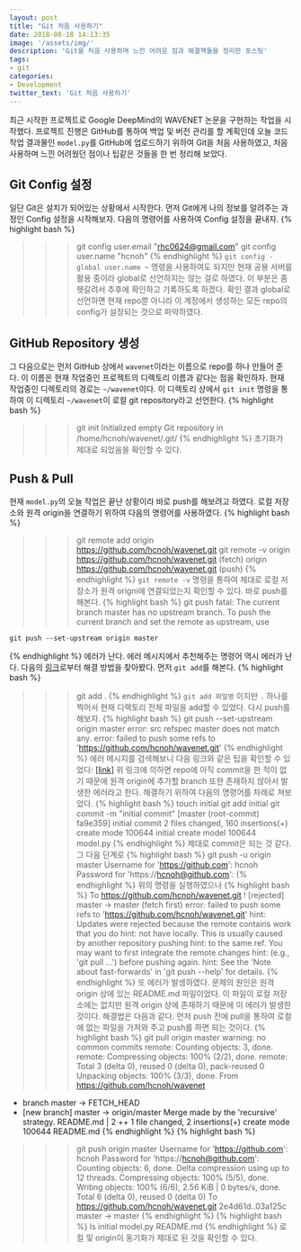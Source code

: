 ```yaml
---
layout: post
title: "Git 처음 사용하기"
date: 2018-08-18 14:13:35
image: '/assets/img/'
description: 'Git을 처음 사용하며 느낀 어려운 점과 해결책들을 정리한 포스팅'
tags:
- git
categories:
- Development
twitter_text: 'Git 처음 사용하기'
---
```


최근 시작한 프로젝트로 Google DeepMind의 WAVENET 논문을 구현하는 작업을 시작했다. 프로젝트 진행은 GitHub를 통하여 백업 및 버전 관리를 할 계획인데 오늘 코드 작업 결과물인 `model.py`를 GitHub에 업로드하기 위하여 Git을 처음 사용하였고, 처음 사용하며 느낀 어려웠던 점이나 팁같은 것들을 한 번 정리해 보았다.

## Git Config 설정

일단 Git은 설치가 되어있는 상황에서 시작한다. 먼저 Git에게 나의 정보를 알려주는 과정인 Config 설정을 시작해보자. 다음의 명령어를 사용하여 Config 설정을 끝내자.
{% highlight bash %}
>>> git config user.email "rhc0624@gmail.com"
>>> git config user.name "hcnoh"
{% endhighlight %}
`git config -global user.name ~` 명령을 사용하여도 되지만 현재 공용 서버를 활용 중이라 global로 선언하지는 않는 걸로 하였다. 이 부분은 좀 헷갈려서 추후에 확인하고 기록하도록 하겠다.
확인 결과 global로 선언하면 현재 repo뿐 아니라 이 계정에서 생성하는 모든 repo의 config가 설정되는 것으로 파악하였다.

## GitHub Repository 생성

그 다음으로는 먼저 GitHub 상에서 `wavenet`이라는 이름으로 repo를 하나 만들어 준다. 이 이름은 현재 작업중인 프로젝트의 디렉토리 이름과 같다는 점을 확인하자.
현재 작업중인 디렉토리의 경로는 `~/wavenet`이다. 이 디렉토리 상에서 `git init` 명령을 통하여 이 디렉토리 `~/wavenet`이 로컬 git repository라고 선언한다.
{% highlight bash %}
>>> git init
Initialized empty Git repository in /home/hcnoh/wavenet/.git/
{% endhighlight %}
초기화가 제대로 되었음을 확인할 수 있다.

## Push & Pull

현재 `model.py`의 오늘 작업은 끝난 상황이라 바로 push를 해보려고 하였다. 로컬 저장소와 원격 origin을 연결하기 위하여 다음의 명령어를 사용하였다.
{% highlight bash %}
>>> git remote add origin https://github.com/hcnoh/wavenet.git
>>> git remote -v
origin  https://github.com/hcnoh/wavenet.git (fetch)
origin  https://github.com/hcnoh/wavenet.git (push)
{% endhighlight %}
`git remote -v` 명령을 통하여 제대로 로컬 저장소가 원격 origni에 연결되었는지 확인할 수 있다.
바로 push를 해본다.
{% highlight bash %}
>>> git push
fatal: The current branch master has no upstream branch.
To push the current branch and set the remote as upstream, use

    git push --set-upstream origin master
{% endhighlight %}
에러가 난다. 에러 메시지에서 추천해주는 명령어 역시 에러가 난다. 다음의 [링크](http://www.talkdev.net/git-%EA%B0%84%EB%8B%A8%ED%95%9C-%EC%82%AC%EC%9A%A9%EB%B2%95/)로부터 해결 방법을 찾아봤다.
먼저 `git add`를 해본다.
{% highlight bash %}
>>> git add .
{% endhighlight %}
`git add 파일명` 이지만 `.` 하나를 찍어서 현재 디렉토리 전체 파일을 add할 수 있었다. 다시 push를 해보자.
{% highlight bash %}
>>> git push --set-upstream origin master
error: src refspec master does not match any.
error: failed to push some refs to 'https://github.com/hcnoh/wavenet.git'
{% endhighlight %}
에러 메시지를 검색해보니 다음 링크와 같은 팁을 확인할 수 있었다: [[link]](http://yjoo00.tistory.com/111)
위 링크에 의하면 repo에 아직 commit을 한 적이 없기 때문에 원격 origin에 추가할 branch 또한 존재하지 않아서 발생한 에러라고 한다. 해결하기 위하여 다음의 명령어를 차례로 쳐보았다.
{% highlight bash %}
>>> touch initial
>>> git add initial
>>> git commit -m "initial commit"
[master (root-commit) fa9e359] initial commit
 2 files changed, 160 insertions(+)
 create mode 100644 initial
 create model 100644 model.py
{% endhighlight %}
제대로 commit은 되는 것 같다. 그 다음 단계로
{% highlight bash %}
>>> git push -u origin master
Username for 'https://github.com': hcnoh
Password for 'https://hcnoh@github.com':
{% endhighlight %}
위의 명령을 실행하였으나
{% highlight bash %}
To https://github.com/hcnoh/wavenet.git
 ! [rejected]       master -> master (fetch first)
 error: failed to push some refs to 'https://github.com/hcnoh/wavenet.git'
 hint: Updates were rejected because the remote contains work that you do
 hint: not have locally. This is usually caused by another repository pushing
 hint: to the same ref. You may want to first integrate the remote changes
 hint: (e.g., 'git pull ...') before pushing again.
 hint: See the 'Note about fast-forwards' in 'git push --help' for details.
{% endhighlight %}
또 에러가 발생하였다. 문제의 원인은 원격 origin 상에 있는 README.md 파일이었다. 이 파일이 로컬 저장소에는 없지만 원격 origin 상에 존재하기 때문에 이 에러가 발생한 것이다. 해결법은 다음과 같다. 먼저 push 전에 pull을 통하여 로컬에 없는 파일을 가져와 주고 push를 하면 되는 것이다.
{% highlight bash %}
>>> git pull origin master
warning: no common commits
remote: Counting objects: 3, done.
remote: Compressing objects: 100% (2/2), done.
remote: Total 3 (delta 0), reused 0 (delta 0), pack-reused 0
Unpacking objects: 100% (3/3), done.
From https://github.com/hcnoh/wavenet
 * branch           master      -> FETCH_HEAD
 * [new branch]     master      -> origin/master
Merge made by the 'recursive' strategy.
 README.md | 2 ++
 1 file changed, 2 insertions(+)
 create mode 100644 README.md
{% endhighlight %}
{% highlight bash %}
>>> git push origin master
Username for 'https://github.com': hcnoh
Password for 'https://hcnoh@github.com':
Counting objects: 6, done.
Delta compression using up to 12 threads.
Compressing objects: 100% (5/5), done.
Writing objects: 100% (6/6), 2.56 KiB | 0 bytes/s, done.
Total 6 (delta 0), reused 0 (delta 0)
To https://github.com/hcnoh/wavenet.git
    2e4d61d..03a125c    master -> master
{% endhighlight %}
{% highlight bash %}
>>> ls
initial  model.py  README.md
{% endhighlight %}
로컬 및 origin이 동기화가 제대로 된 것을 확인할 수 있다.

